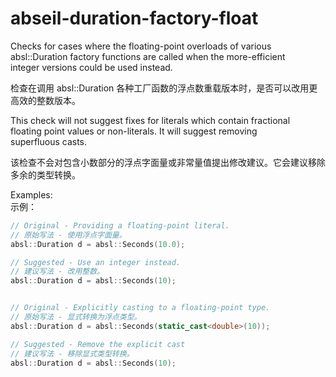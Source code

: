 # abseil-duration-factory-float

Checks for cases where the floating-point overloads of various  
absl::Duration factory functions are called when the more-efficient  
integer versions could be used instead.

检查在调用 absl::Duration 各种工厂函数的浮点数重载版本时，是否可以改用更高效的整数版本。

This check will not suggest fixes for literals which contain fractional  
floating point values or non-literals. It will suggest removing  
superfluous casts.

该检查不会对包含小数部分的浮点字面量或非常量值提出修改建议。它会建议移除多余的类型转换。

Examples:  
示例：

```c++
// Original - Providing a floating-point literal.
// 原始写法 - 使用浮点字面量。
absl::Duration d = absl::Seconds(10.0);

// Suggested - Use an integer instead.
// 建议写法 - 改用整数。
absl::Duration d = absl::Seconds(10);


// Original - Explicitly casting to a floating-point type.
// 原始写法 - 显式转换为浮点类型。
absl::Duration d = absl::Seconds(static_cast<double>(10));

// Suggested - Remove the explicit cast
// 建议写法 - 移除显式类型转换。
absl::Duration d = absl::Seconds(10);
```
